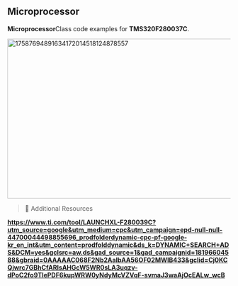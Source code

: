 ## Microprocessor
**Microprocessor**Class code examples for **TMS320F280037C**.

<img width="640" height="360" alt="17587694891634172014518124878557" src="https://github.com/user-attachments/assets/26d46c3b-e667-4f12-a761-cd3ce218a8d7" />

> 📖 Additional Resources

**https://www.ti.com/tool/LAUNCHXL-F280039C?utm_source=google&utm_medium=cpc&utm_campaign=epd-null-null-44700044498855696_prodfolderdynamic-cpc-pf-google-kr_en_int&utm_content=prodfolddynamic&ds_k=DYNAMIC+SEARCH+ADS&DCM=yes&gclsrc=aw.ds&gad_source=1&gad_campaignid=18196604588&gbraid=0AAAAAC068F2Nb2AaIbAA56OF02MWlB433&gclid=Cj0KCQjwrc7GBhCfARIsAHGcW5WR0sLA3uqzv-dPoC2fo9TlePDF6kupWRW0yNdyMcVZVqF-svmaJ3waAjOcEALw_wcB**
